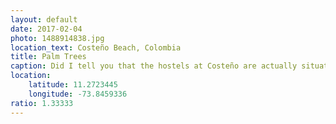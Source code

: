 ```yaml
---
layout: default
date: 2017-02-04
photo: 1488914838.jpg
location_text: Costeño Beach, Colombia
title: Palm Trees
caption: Did I tell you that the hostels at Costeño are actually situated on a former coconut farm? Which means palm trees everywhere :)
location:
    latitude: 11.2723445
    longitude: -73.8459336
ratio: 1.33333
---
```

